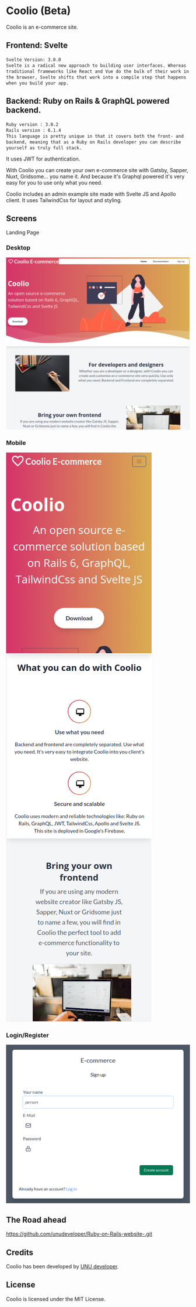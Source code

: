 
# Coolio (Beta)

Coolio is an e-commerce site.
## Frontend: Svelte
	Svelte Version: 3.0.0
	Svelte is a radical new approach to building user interfaces. Whereas traditional frameworks like React and Vue do the bulk of their work in the browser, Svelte shifts that work into a compile step that happens when you build your app.
## Backend: Ruby on Rails & GraphQL powered backend.
	Ruby version : 3.0.2
	Rails version : 6.1.4
	This language is pretty unique in that it covers both the front- and backend, meaning that as a Ruby on Rails developer you can describe yourself as truly full stack.
It uses JWT for authentication.

With Coolio you can create your own e-commerce site with Gatsby, Sapper, Nuxt, Gridsome... you name it. And because it's Graphql powered it's very easy for you to use only what you need.

Coolio includes an admin example site made with Svelte JS and Apollo client. It uses TailwindCss for layout and styling.

## Screens
Landing Page
### Desktop
<img src="./Imgs/Home.png" alt="Landing Page1" />
<img src="./Imgs/Homeitem1.png" alt="Landing Page2" />

### Mobile
<img src="./Imgs/mobile_home.png" alt="Mobile Page1" />
<img src="./Imgs/mobile_home1.png" alt="Mobile Page2" />
<img src="./Imgs/mobile_home2.png" alt="Mobile Page3" />

### Login/Register
<img src="./Imgs/register.png" alt="Login/Register" />

## The Road ahead

https://github.com/unudeveloper/Ruby-on-Rails-website-.git

## Credits

Coolio has been developed by [UNU developer](https://www.alvareznavarro.es).

## License

Coolio is licensed under the MIT License.
